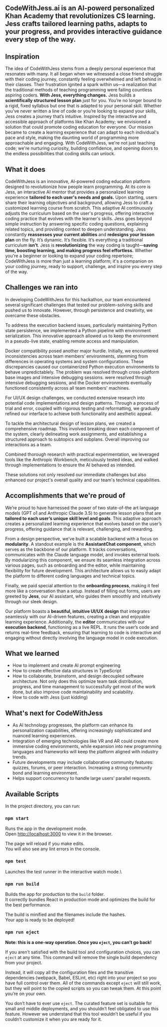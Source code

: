 ## CodeWithJess.ai is an AI-powerd personalized Khan Academy that revolutionizes CS learning. Jess crafts tailored learning paths, adapts to your progress, and provides interactive guidance every step of the way.
## Inspiration
The idea of CodeWithJess stems from a deeply personal experience that resonates with many. It all began when we witnessed a close friend struggle with their coding journey, constantly feeling overwhelmed and left behind in their classes. Their frustration ignited a spark within us—a realization that the traditional methods of teaching programming were failing countless aspiring coders. **With Jess, everything changes.** Jess builds a **scientifically structured lesson plan** just for you. You’re no longer bound to a rigid, fixed syllabus but one that is adapted to your personal skill.
Whether you’ve never written a line of code or you’re looking to expand your skills, Jess creates a journey that’s intuitive. Inspired by the interactive and accessible approach of platforms like Khan Academy; we envisioned a solution that could promote coding education for everyone. Our mission became to create a learning experience that can adapt to each individual's pace and style, making the daunting world of programming more approachable and engaging. With CodeWithJess, we're not just teaching code; we're nurturing curiosity, building confidence, and opening doors to the endless possibilities that coding skills can unlock.

## What it does
CodeWithJess is an innovative, AI-powered coding education platform designed to revolutionize how people learn programming. At its core is Jess, an interactive AI mentor that provides a personalized learning experience **tailored to each user's needs and goals.** Upon starting, users share their learning objectives and background, allowing Jess to craft a customized learning course from scratch. This adaptive AI continuously adjusts the curriculum based on the user's progress, offering interactive coding practice that evolves with the learner's skills.
Jess goes beyond simple instruction by answering specific coding questions, explaining related topics, and providing context to deepen understanding. Jess constantly **reassesses your current abilities** and **redesigns your lesson plan** on the fly. It’s dynamic. It’s flexible. It’s everything a traditional curriculum **isn’t**. Jess is **revolutionizing** the way coding is taught—**saving time, boosting learning, and making progress feel effortless.** Whether you're a beginner or looking to expand your coding repertoire; CodeWithJess is more than just a learning platform; it's a companion on your coding journey, ready to support, challenge, and inspire you every step of the way.

## Challenges we ran into
In developing CodeWithJess for this hackathon, our team encountered several significant challenges that tested our problem-solving skills and pushed us to innovate. However, through persistence and creativity, we overcame these obstacles.

To address the execution backend issues, particularly maintaining Python state persistence, we implemented a Python pipeline with environment serialization. This innovative approach allowed us to keep the environment in a pseudo-live state, enabling remote access and manipulation.

Docker compatibility posed another major hurdle. Initially, we encountered inconsistencies across team members’ environments, stemming from differences in operating systems and system configurations. These discrepancies caused our containerized Python execution environments to behave unpredictablely. The problem was resolved through cross-platform base images and intensive debugging sessions. were resolved through intensive debugging sessions, and the Docker environments eventually functioned consistently across all team members' machines.

For UI/UX design challenges, we conducted extensive research into potential code implementations and design patterns. Through a process of trial and error, coupled with rigorous testing and reformatting, we gradually refined our interface to achieve both functionality and aesthetic appeal. 

To tackle the architectural design of lesson plans, we created a comprehensive roadmap. This involved breaking down each component of the system, clearly delineating work assignments, and establishing a structured approach to subtopics and subplans. Overall improving our interactions as a team. 

Combined thorough research with practical experimentation, we leveraged tools like the Anthropic Workbench, meticulously tested ideas, and walked through implementations to ensure the AI behaved as intended.

These solutions not only resolved our immediate challenges but also enhanced our project's overall quality and our team's technical capabilities.

## Accomplishments that we're proud of
We’re proud to have harnessed the power of two state-of-the art language models (GPT o1 and Anthropic Claude 3.5) to generate lesson plans that are **tailored to each user’s unique skill level and goals**. This adaptive approach creates a personalized learning experience that evolves based on the user’s progress, offering guidance that is relevant, challenging, and rewarding.

From a design perspective, we’ve built a scalable backend with a focus on **modularity**. A standout example is the **AssistantChat component**, which serves as the backbone of our platform. It tracks conversations, communicates with the Claude language model, and invokes external tools. By modularizing this component, we ensure its seamless integration across various pages, such as onboarding and the editor, while maintaining flexibility for future development. This architecture allows us to easily adapt the platform to different coding languages and technical topics.

Finally, we paid special attention to the **onboarding process**, making it feel more like a conversation than a setup. Instead of filling out forms, users are greeted by **Jess**, our AI assistant, who guides them smoothly and intuitively through our sleek design.

Our platform boasts a **beautiful, intuitive UI/UX design** that integrates seamlessly with our AI-driven features, creating a clean and enjoyable learning experience. Additionally, the **editor** communicates with our **execution backend**, functioning as a live REPL. It runs the user’s code and returns real-time feedback, ensuring that learning to code is interactive and engaging without directly involving the language model in code execution.

## What we learned
- How to implement and create AI prompt engineering
- How to create effective data structures in TypeScript
- How to collaborate, brainstorm, and design decoupled software architecture. Not only does this optimize team task distribution, progress, and time management to successfully get most of the work done, but also improve code maintainability and scalability.
- How to code with Jess (just kidding)

## What's next for CodeWithJess
- As AI technology progresses, the platform can enhance its personalization capabilities, offering increasingly sophisticated and nuanced learning experiences.
- Integration of emerging technologies like VR and AR could create more immersive coding environments, while expansion into new programming languages and frameworks will keep the platform aligned with industry trends.
- Future developments may include collaborative community features: quizzes, forums, or peer interaction. Increasing a strong community bond and learning environment.
- Helps support concurrency to handle large users’ parallel requests.


## Available Scripts

In the project directory, you can run:

### `npm start`

Runs the app in the development mode.\
Open [http://localhost:3000](http://localhost:3000) to view it in the browser.

The page will reload if you make edits.\
You will also see any lint errors in the console.

### `npm test`

Launches the test runner in the interactive watch mode.\

### `npm run build`

Builds the app for production to the `build` folder.\
It correctly bundles React in production mode and optimizes the build for the best performance.

The build is minified and the filenames include the hashes.\
Your app is ready to be deployed!

### `npm run eject`

**Note: this is a one-way operation. Once you `eject`, you can’t go back!**

If you aren’t satisfied with the build tool and configuration choices, you can `eject` at any time. This command will remove the single build dependency from your project.

Instead, it will copy all the configuration files and the transitive dependencies (webpack, Babel, ESLint, etc) right into your project so you have full control over them. All of the commands except `eject` will still work, but they will point to the copied scripts so you can tweak them. At this point you’re on your own.

You don’t have to ever use `eject`. The curated feature set is suitable for small and middle deployments, and you shouldn’t feel obligated to use this feature. However we understand that this tool wouldn’t be useful if you couldn’t customize it when you are ready for it.

